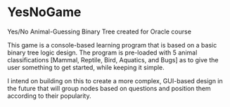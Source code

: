 # YesNoGame
Yes/No Animal-Guessing Binary Tree created for Oracle course

This game is a console-based learning program that is based on a basic binary tree logic design.
The program is pre-loaded with 5 animal classifications [Mammal, Reptile, Bird, Aquatics, and Bugs] as to give the user something to get started, while keeping it simple.

I intend on building on this to create a more complex, GUI-based design in the future that will group nodes based on questions and position them according to their popularity.
